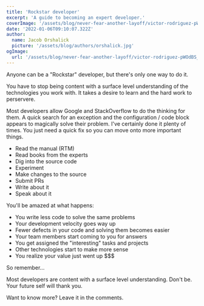 ```yaml
---
title: 'Rockstar developer'
excerpt: 'A guide to becoming an expert developer.'
coverImage: '/assets/blog/never-fear-another-layoff/victor-rodriguez-pWOdBS_l9LQ-unsplash.jpg'
date: '2022-01-06T09:10:07.322Z'
author:
  name: Jacob Orshalick
  picture: '/assets/blog/authors/orshalick.jpg'
ogImage:
  url: '/assets/blog/never-fear-another-layoff/victor-rodriguez-pWOdBS_l9LQ-unsplash.jpg'
---
```


Anyone can be a "Rockstar" developer, but there's only one way to do it.

You have to stop being content with a surface level understanding of the technologies you work with.  It takes a desire to learn and the hard work to perservere.

Most developers allow Google and StackOverflow to do the thinking for them.  A quick search for an exception and the configuration / code block appears to magically solve their problem.  I've certainly done it plenty of times.  You just need a quick fix so you can move onto more important things.


- Read the manual (RTM)
- Read books from the experts
- Dig into the source code
- Experiment
- Make changes to the source
- Submit PRs
- Write about it
- Speak about it

You'll be amazed at what happens:

- You write less code to solve the same problems 
- Your development velocity goes way up
- Fewer defects in your code and solving them becomes easier
- Your team members start coming to you for answers
- You get assigned the "interesting" tasks and projects
- Other technologies start to make more sense
- You realize your value just went up $$$

So remember...

Most developers are content with a surface level understanding.  Don't be.  Your future self will thank you.

Want to know more?  Leave it in the comments.